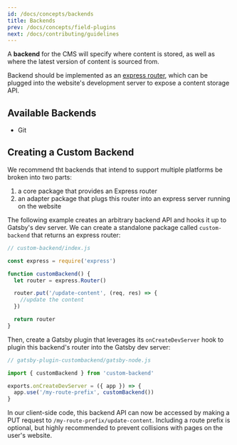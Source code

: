 ```yaml
---
id: /docs/concepts/backends
title: Backends
prev: /docs/concepts/field-plugins
next: /docs/contributing/guidelines
---
```


A **backend** for the CMS will specify where content is stored, as well as where the latest version of content is sourced from.

Backend should be implemented as an [express router](https://expressjs.com/en/guide/routing.html#express-router), which can be plugged into the website's development server to expose a content storage API.

## Available Backends

- Git

## Creating a Custom Backend

We recommend tht backends that intend to support multiple platforms be broken into two parts:

1. a core package that provides an Express router
2. an adapter package that plugs this router into an express server running on the website

The following example creates an arbitrary backend API and hooks it up to Gatsby's dev server. We can create a standalone package called `custom-backend` that returns an express router:

```javascript
// custom-backend/index.js

const express = require('express')

function customBackend() {
  let router = express.Router()

  router.put('/update-content', (req, res) => {
    //update the content
  })

  return router
}
```

Then, create a Gatsby plugin that leverages its `onCreateDevServer` hook to plugin this backend's router into the Gatsby dev server:

```javascript
// gatsby-plugin-custombackend/gatsby-node.js

import { customBackend } from 'custom-backend'

exports.onCreateDevServer = ({ app }) => {
  app.use('/my-route-prefix', customBackend())
}
```

In our client-side code, this backend API can now be accessed by making a PUT request to `/my-route-prefix/update-content`. Including a route prefix is optional, but highly recommended to prevent collisions with pages on the user's website.
